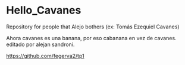 # Hello_Cavanes
Repository for people that Alejo bothers (ex: Tomás Ezequiel Cavanes)


Ahora cavanes es una banana, por eso cabanana en vez de cavanes.
editado por alejan sandroni.

https://github.com/fegerva2/tp1
